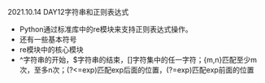 2021.10.14 DAY12字符串和正则表达式   
  - Python通过标准库中的re模块来支持正则表达式操作。  
  - 还有一些基本符号
  - re模块中的核心模块
  - ^字符串的开始，$字符串的结束，[]字符集中的任一字符；{m,n}匹配至少m次，至多n次；(?<=exp)匹配exp后面的位置，(?=exp)匹配exp前面的位置
